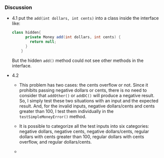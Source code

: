 ### Discussion

* 4.1 put the `add(int dollars, int cents)` into a class inside the interface like:

  ```java
  class hidden{
        private Money add(int dollars, int cents) {
          return null;
        }
      }
  ```

  But the hidden `add()` method could not see other methods in the interface.

* 4.2 

  * This problem has two cases: the cents overflow or not. Since it prohibits passing negative dollars or cents, there is no need to consider that `addOther()` or `addDC()` will produce a negative result. So, I simply test these two situations with an input and the expected result. And, for the invalid inputs, negative dollars/cents and cents greater than 100, I test them individually in the `testSimpleMoneyError()` method.

  * It is possible to categorize all the test inputs into six categories: negative dollars, negative cents, negative dollars/cents, regular dollars with cents greater than 100, regular dollars with cents overflow, and regular dollars/cents.

    

  * 